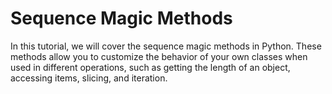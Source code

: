# Sequence Magic Methods

In this tutorial, we will cover the sequence magic methods in Python. These methods allow you to customize the behavior of your own classes when used in different operations, such as getting the length of an object, accessing items, slicing, and iteration.

